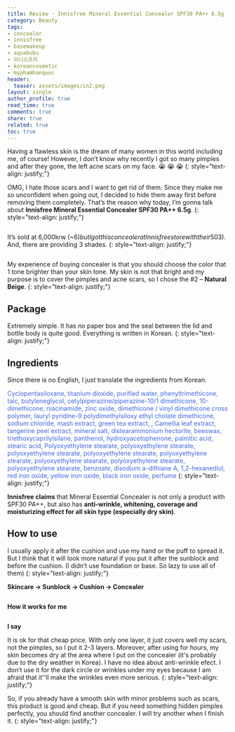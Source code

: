 ```yaml
---
title: Review - Innisfree Mineral Essential Concealer SPF30 PA++ 6.5g
category: Beauty
tags:
- concealer
- innisfree
- basemakeup
- aquabubu
- 이니스프리
- koreancosmetic
- myphamhanquoc
header:
  teaser: assets/images/in2.png
layout: single
author_profile: true
read_time: true
comments: true
share: true
related: true
toc: true
---
```


Having a flawless skin is the dream of many women in this world including me, of course! However, I don’t know why recently I got so many pimples and after they gone, the left acne scars on my face. :sob: :sob: :sob:
{: style="text-align: justify;"}

OMG, I hate those scars and I want to get rid of them. Since they make me so unconfident when going out, I decided to hide them away first before removing them completely. That’s the reason why today, I’m gonna talk about **Innisfree Mineral Essential Concealer SPF30 PA++ 6.5g**.
{: style="text-align: justify;"}

<figure style="width: 500px" class="align-center">
  <img src="{{ site.url }}{{ site.baseurl }}/assets/images/concealer-1.png" alt="">
  <figcaption></figcaption>
</figure>

It’s sold at 6,000krw (~$6) but I got this concealer at Innisfree store with their 50% sale event so it was just 3,000krw (~$3). And, there are providing 3 shades.
{: style="text-align: justify;"}

<figure style="width: 500px" class="align-center">
  <img src="{{ site.url }}{{ site.baseurl }}/assets/images/concealer-2.png" alt="">
  <figcaption></figcaption>
</figure>

My experience of buying concealer is that you should choose the color that 1 tone brighter than your skin tone. My skin is not that bright and my purpose is to cover the pimples and acne scars, so I chose the #2 – **Natural Beige**.
{: style="text-align: justify;"}

## Package
Extremely simple. It has no paper box and the seal between the lid and bottle body is quite good. Everything is written in Korean.
{: style="text-align: justify;"}

## Ingredients 
Since there is no English, I just translate the ingredients from Korean.

<span style="color:royalblue"> Cyclopentasiloxane, titanium dioxide, purified water, phenyltrimethicone, talc, butyleneglycol, cetylpiperazine/piperazine-10/1 dimethicone, 10-dimethicone, niacinamide, zinc oxide, dimethicone / vinyl dimethicone cross polymer, lauryl pyridine-9 polydimethylsiloxy ethyl cholate dimethicone, sodium chloride, mash extract, green tea extract, , Camellia leaf extract, tangerine peel extract, mineral salt, distearammonium hectorite, beeswax, triethoxycaprilylsilane, panthenol, hydroxyacetophenone, palmitic acid, stearic acid, Polyoxyethylene stearate, polyoxyethylene stearate, polyoxyethylene stearate, polyoxyethylene stearate, polyoxyethylene stearate, polyoxyethylene stearate, polyoxyethylene stearate, polyoxyethylene stearate, benzoate, disodium a-dithiane A, 1,2-hexanediol, red iron oxide, yellow iron oxide, black iron oxide, perfume </span>
{: style="text-align: justify;"}

**Innisfree claims** that Mineral Essential Concealer is not only a product with SPF30 PA++, but also has **anti-wrinkle, whitening, coverage and moisturizing effect for all skin type (especially dry skin)**.

## How to use
I usually apply it after the cushion and use my hand or the puff to spread it. But I think that it will look more natural if you put it after the sunblock and before the cushion. (I didn’t use foundation or base. So lazy to use all of them)
{: style="text-align: justify;"}

**Skincare -> Sunblock -> Cushion -> Concealer**
<figure style="width: 400px" class="align-center">
  <img src="{{ site.url }}{{ site.baseurl }}/assets/images/concealer-3.png" alt="">
  <figcaption></figcaption>
</figure>

**How it works for me**
<figure style="width: 700px" class="align-center">
  <img src="{{ site.url }}{{ site.baseurl }}/assets/images/concealer-4.png" alt="">
  <figcaption></figcaption>
</figure>

**I say**

It is ok for that cheap price. With only one layer, it just covers well my scars, not the pimples, so I put it 2-3 layers. Moreover, after using for hours, my skin becomes dry at the area where I put on the concealer (it's probably due to the dry weather in Korea). I have no idea about anti-wrinkle efect. I don’t use it for the dark circle or wrinkles under my eyes because I am afraid that it''ll make the wrinkles even more serious.
{: style="text-align: justify;"}

So, if you already have a smooth skin with minor problems such as scars, this product is good and cheap. But if you need something hidden pimples perfectly, you should find another concealer. I will try another when I finish it. 
{: style="text-align: justify;"}